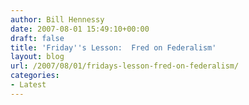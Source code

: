```yaml
---
author: Bill Hennessy
date: 2007-08-01 15:49:10+00:00
draft: false
title: 'Friday''s Lesson:  Fred on Federalism'
layout: blog
url: /2007/08/01/fridays-lesson-fred-on-federalism/
categories:
- Latest
---
```






